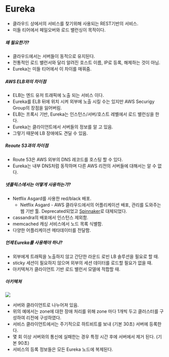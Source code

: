 # Eureka
- 클라우드 상에서의 서비스를 찾기위해 사용되는 REST기반의 서비스.
- 미들 티어에서 페일오버와 로드 밸런싱이 목적이다.

##### 왜 필요한가?
- 클라우드에서는 서버들이 동적으로 유지된다.
- 전통적인 로드 밸런서와 달리 알려진 호스트 이름, IP로 등록, 해제하는 것이 아님.
- Eureka는 미들 티어에서 이 차이를 매꿔줌.

##### AWS ELB와의 차이점
- ELB는 엔드 유저 트래픽에 노출 되는 서비스 이다.
- Eureka를 ELB 뒤에 위치 시켜 외부에 노출 시킬 수는 있지만 AWS Securigy Group의 장점을 잃어버림.
- ELB는 프록시 기반, Eureka는 인스턴스/서버/호스트 레벨에서 로드 밸런싱을 한다.
- Eureka는 클라이언트에서 서버들의 정보를 알 고 있음.
- 그렇기 때문에 LB 장애에도 견딜 수 있음.

##### Reoute 53과의 차이점
- Route 53은 AWS 외부의 DNS 레코드를 호스팅 할 수 있다.
- Eureka는 내부 DNS처럼 동작하며 다른 AWS 리전의 서버들에 대해서는 알 수 없다.

##### 넷플릭스에서는 어떻게 사용하는가?
- Netflix Asgard를 사용한 red/black 배포.
  - Netflix Asgard - AWS 클라우드에서의 어플리케이션 배포, 관리를 도와주는 웹 기반 툴. Deprecated되었고 [Spinnaker](www.spinnaker.io)로 대체되었다.
- cassandra의 배포에서 인스턴스 제외함.
- memcached 캐싱 서비스에서 노드 목록 식별함.
- 다양한 어플리케이션 메타데이터를 전달함.

##### 언제 Eureka를 사용해야 하나?
- 외부에게 트래픽을 노출하지 않고 간단한 라운드 로빈 LB 솔루션을 필요로 할 때.
- sticky 세션이 필요하지 않으며 외부의 세션 데이터를 로드할 필요가 없을 때.
- 아키텍쳐가 클라이언트 기반 로드 밸런서 모델에 적합할 때.

##### 아키텍쳐
![](https://github.com/Netflix/eureka/raw/master/images/eureka_architecture.png)
- 서버와 클라이언트로 나누어져 있음.
- 위의 예에서는 zone에 대한 장애 처리를 위해 zone 마다 1개씩 두고 클러스터를 구성하여 리전에 구성하였다.
- 서비스 클라이언트에서는 주기적으로 하트비트를 보내 (기본 30초) 서버에 등록한다.
- 몇 회 이상 서버와의 통신에 실패한는 경우 특정 시간 후에 서버에서 제거 된다. (기본 90초)
- 서비스의 등록 정보들은 모든 Eureka 노드에 복제된다.

